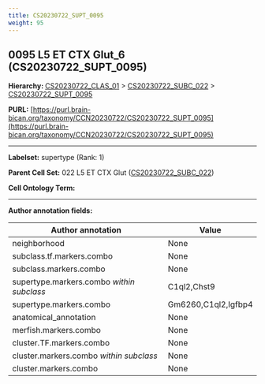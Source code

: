 ```yaml
---
title: CS20230722_SUPT_0095
weight: 95
---
```

## 0095 L5 ET CTX Glut_6 (CS20230722_SUPT_0095)
<b>Hierarchy: </b>
[CS20230722_CLAS_01](../CS20230722_CLAS_01) >
[CS20230722_SUBC_022](../CS20230722_SUBC_022) >
[CS20230722_SUPT_0095](../CS20230722_SUPT_0095)

**PURL:** [https://purl.brain-bican.org/taxonomy/CCN20230722/CS20230722_SUPT_0095](https://purl.brain-bican.org/taxonomy/CCN20230722/CS20230722_SUPT_0095)

---


**Labelset:** supertype (Rank: 1)

**Parent Cell Set:** 022 L5 ET CTX Glut ([CS20230722_SUBC_022](../CS20230722_SUBC_022))



**Cell Ontology Term:** 

[MARKER GENES.]: #


---

[TRANSFERRED ANNOTATIONS.]: #


[AUTHOR ANNOTATION FIELDS.]: #


**Author annotation fields:**

| Author annotation | Value |
|-------------------|-------|
|neighborhood|None|
|subclass.tf.markers.combo|None|
|subclass.markers.combo|None|
|supertype.markers.combo _within subclass_|C1ql2,Chst9|
|supertype.markers.combo|Gm6260,C1ql2,Igfbp4|
|anatomical_annotation|None|
|merfish.markers.combo|None|
|cluster.TF.markers.combo|None|
|cluster.markers.combo _within subclass_|None|
|cluster.markers.combo|None|
